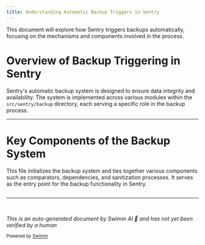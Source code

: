 ```yaml
---
title: Understanding Automatic Backup Triggers in Sentry
---
```

This document will explore how Sentry triggers backups automatically, focusing on the mechanisms and components involved in the process.

# Overview of Backup Triggering in Sentry

Sentry's automatic backup system is designed to ensure data integrity and availability. The system is implemented across various modules within the `src/sentry/backup` directory, each serving a specific role in the backup process.

<SwmSnippet path="/src/sentry/backup/__init__.py" line="1">

---

# Key Components of the Backup System

This file initializes the backup system and ties together various components such as comparators, dependencies, and sanitization processes. It serves as the entry point for the backup functionality in Sentry.

```python

```

---

</SwmSnippet>

&nbsp;

*This is an auto-generated document by Swimm AI 🌊 and has not yet been verified by a human*

<SwmMeta version="3.0.0" repo-id="Z2l0aHViJTNBJTNBc2VudHJ5JTNBJTNBZ2V0c2VudHJ5" repo-name="sentry"><sup>Powered by [Swimm](/)</sup></SwmMeta>
